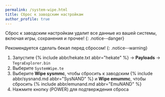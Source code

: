 ```yaml
---
permalink: /system-wipe.html
title: Сброс к заводским настройкам
author_profile: true
---
```


Сброс к заводским настройкам удалит все данные из вашей системы, включая игры, сохранения и прочее!
{: .notice--danger}

Рекомендуется сделать бекап перед сбросом!
{: .notice--warning}

1. Запустите {% include abbr/hekate.txt abbr="hekate" %} -> **Payloads** -> `TegraExplorer.bin`
1. Выберите `SystemWipe.te`
1. Выберите **Wipe sysmmc**, чтобы сбросить к заводским {% include abbr/sysnand.md abbr="SysNAND" %} и **Wipe emummc**, чтобы сбросить {% include abbr/emunand.md abbr="EmuNAND" %}
1. Нажмите кнопку (POWER) для подтверждения сброса 

